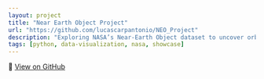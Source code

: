 ```yaml
---
layout: project
title: "Near Earth Object Project"
url: "https://github.com/lucascarpantonio/NEO_Project"
description: "Exploring NASA’s Near-Earth Object dataset to uncover orbital trends, asteroid size distributions, and potential Earth impact risks — a data-driven approach to understanding our cosmic neighborhood"
tags: [python, data-visualization, nasa, showcase]
---
```


🔗 [View on GitHub](https://github.com/lucascarpantonio/NEO_Project)
